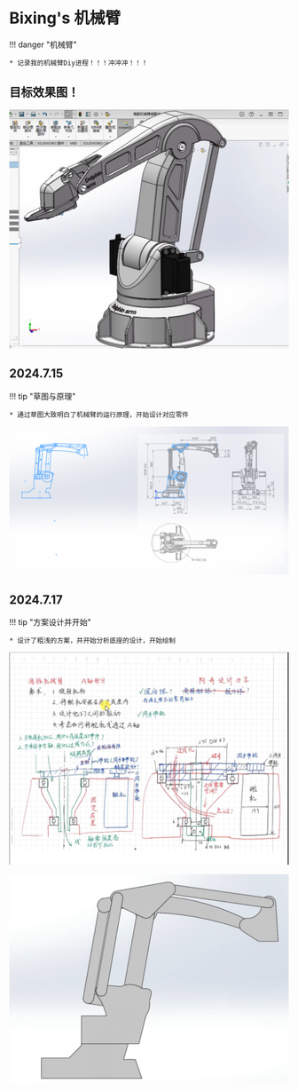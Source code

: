 # Bixing's 机械臂

!!! danger "机械臂"

    * 记录我的机械臂Diy进程！！！冲冲冲！！！

## 目标效果图！



![arm_goal](images\arm_goal.png)

## 2024.7.15
!!! tip "草图与原理"

    * 通过草图大致明白了机械臂的运行原理，开始设计对应零件

![draft](images\draft.png)

## 2024.7.17
!!! tip "方案设计并开始"

    * 设计了粗浅的方案，并开始分析底座的设计，开始绘制



![071001](images\071001.png)

![071702](images\071702.png)
